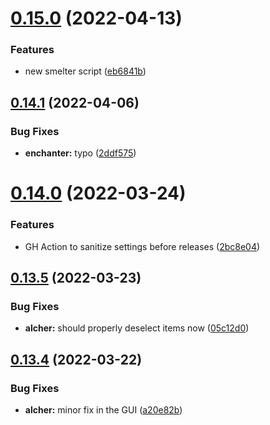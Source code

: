 # [0.15.0](https://github.com/Torwent/FreeWaspBots/compare/v0.14.1...v0.15.0) (2022-04-13)


### Features

* new smelter script ([eb6841b](https://github.com/Torwent/FreeWaspBots/commit/eb6841b56cc305efb74dd7d8b4d17ce36bfb613a))



## [0.14.1](https://github.com/Torwent/FreeWaspBots/compare/v0.14.0...v0.14.1) (2022-04-06)


### Bug Fixes

* **enchanter:** typo ([2ddf575](https://github.com/Torwent/FreeWaspBots/commit/2ddf5750894967fe0cd5b1df65e068e6c183fa1e))



# [0.14.0](https://github.com/Torwent/FreeWaspBots/compare/v0.13.5...v0.14.0) (2022-03-24)


### Features

* GH Action to sanitize settings before releases ([2bc8e04](https://github.com/Torwent/FreeWaspBots/commit/2bc8e04d118e372fe03141dfaa49ad3f3c49c8c7))



## [0.13.5](https://github.com/Torwent/FreeWaspBots/compare/v0.13.4...v0.13.5) (2022-03-23)


### Bug Fixes

* **alcher:** should properly deselect items now ([05c12d0](https://github.com/Torwent/FreeWaspBots/commit/05c12d079be6ec3c2648d65959dfff5c8b53c49b))



## [0.13.4](https://github.com/Torwent/FreeWaspBots/compare/v0.13.3...v0.13.4) (2022-03-22)


### Bug Fixes

* **alcher:** minor fix in the GUI ([a20e82b](https://github.com/Torwent/FreeWaspBots/commit/a20e82bac4afc1e1828e17ed79f92b767b623046))



